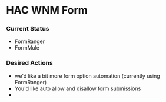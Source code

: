 # HAC WNM Form
### Current Status
- FormRanger
- FormMule

### Desired Actions
- we'd like a bit more form option automation (currently using FormRanger)
- You'd like auto allow and disallow form submissions
- 

